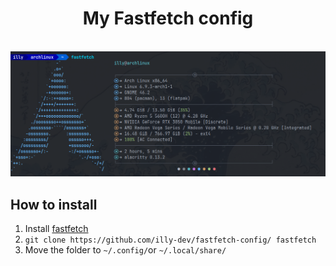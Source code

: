 <h1 align="center">
  My Fastfetch config
</h1>

<br />

<img src="Screenshot from 2024-06-13 17-05-20.png" alt="preview_image">

## How to install
1. Install [fastfetch](https://github.com/fastfetch-cli/fastfetch)
2. ``git clone https://github.com/illy-dev/fastfetch-config/ fastfetch``
3. Move the folder to ``~/.config/``or ``~/.local/share/``
